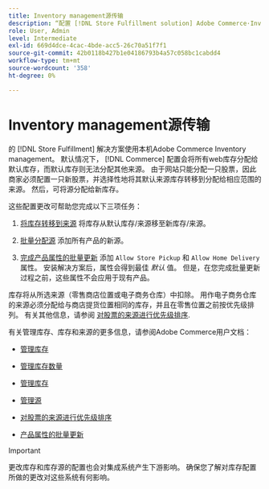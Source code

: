 ```yaml
---
title: Inventory management源传输
description: “配置 [!DNL Store Fulfillment solution] Adobe Commerce·Inventory management。 设置新库存并从默认库存中转移库存，以便您将其分配给配置为启用“商店完成”解决方案所需的“商店提货”功能的来源。
role: User, Admin
level: Intermediate
exl-id: 669d4dce-4cac-4bde-acc5-26c70a51f7f1
source-git-commit: 42b0118b427b1e04186793b4a57c058bc1cabdd4
workflow-type: tm+mt
source-wordcount: '358'
ht-degree: 0%

---
```



# Inventory management源传输

的 [!DNL Store Fulfillment] 解决方案使用本机Adobe Commerce Inventory management。 默认情况下， [!DNL Commerce] 配置会将所有web库存分配给默认库存，而默认库存则无法分配其他来源。 由于网站只能分配一只股票，因此商家必须配置一只新股票，并选择性地将其默认来源库存转移到分配给相应范围的来源。 然后，可将源分配给新库存。

这些配置更改可帮助您完成以下三项任务：

1. [将库存转移到来源](https://docs.magento.com/user-guide/catalog/inventory-bulk-transfer-inventory.html) 将库存从默认库存/来源移至新库存/来源。

1. [批量分配源](https://docs.magento.com/user-guide/catalog/inventory-bulk-assign-sources.html) 添加所有产品的新源。

1. [完成产品属性的批量更新](https://docs.magento.com/user-guide/stores/bulk-product-attribute-update.html) 添加 `Allow Store Pickup` 和 `Allow Home Delivery` 属性。 安装解决方案后，属性会得到最佳 *默认* 值。 但是，在您完成批量更新过程之前，这些属性不会应用于现有产品。

库存将从所选来源（零售商店位置或电子商务仓库）中扣除。 用作电子商务仓库的来源必须分配给与商店提货位置相同的库存，并且在零售位置之前按优先级排列。 有关其他信息，请参阅 [对股票的来源进行优先级排序](https://docs.magento.com/user-guide/catalog/inventory-stock-priority.html).

有关管理库存、库存和来源的更多信息，请参阅Adobe Commerce用户文档：

- [管理库存](https://docs.magento.com/user-guide/catalog/inventory-management.html)

- [管理库存数量](https://docs.magento.com/user-guide/catalog/inventory-manage-inventory-quantities.html)

- [管理库存](https://docs.magento.com/user-guide/catalog/inventory-stock.html)

- [管理源](https://docs.magento.com/user-guide/catalog/inventory-sources.html)

- [对股票的来源进行优先级排序](https://docs.magento.com/user-guide/catalog/inventory-stock-priority.html)

- [产品属性的批量更新](https://docs.magento.com/user-guide/stores/bulk-product-attribute-update.html)


>[!IMPORTANT]
>
>更改库存和库存源的配置也会对集成系统产生下游影响。 确保您了解对库存配置所做的更改对这些系统有何影响。
